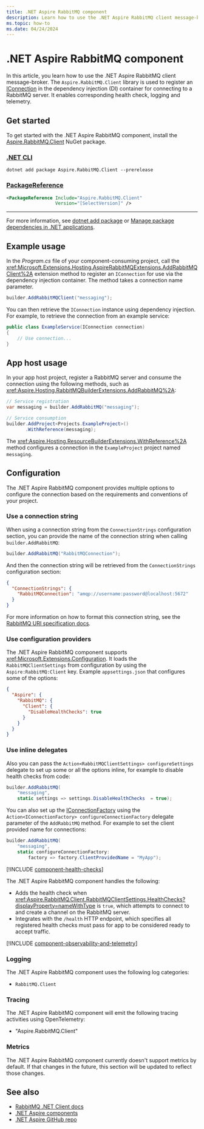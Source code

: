 ```yaml
---
title: .NET Aspire RabbitMQ component
description: Learn how to use the .NET Aspire RabbitMQ client message-broker component.
ms.topic: how-to
ms.date: 04/24/2024
---
```


# .NET Aspire RabbitMQ component

In this article, you learn how to use the .NET Aspire RabbitMQ client message-broker. The `Aspire.RabbitMQ.Client` library is used to register an [IConnection](https://rabbitmq.github.io/rabbitmq-dotnet-client/api/RabbitMQ.Client.IConnection.html) in the dependency injection (DI) container for connecting to a RabbitMQ server. It enables corresponding health check, logging and telemetry.

## Get started

To get started with the .NET Aspire RabbitMQ component, install the [Aspire.RabbitMQ.Client](https://www.nuget.org/packages/Aspire.RabbitMQ.Client) NuGet package.

### [.NET CLI](#tab/dotnet-cli)

```dotnetcli
dotnet add package Aspire.RabbitMQ.Client --prerelease
```

### [PackageReference](#tab/package-reference)

```xml
<PackageReference Include="Aspire.RabbitMQ.Client"
                  Version="[SelectVersion]" />
```

---

For more information, see [dotnet add package](/dotnet/core/tools/dotnet-add-package) or [Manage package dependencies in .NET applications](/dotnet/core/tools/dependencies).

## Example usage

In the _Program.cs_ file of your component-consuming project, call the <xref:Microsoft.Extensions.Hosting.AspireRabbitMQExtensions.AddRabbitMQClient%2A> extension method to register an `IConnection` for use via the dependency injection container. The method takes a connection name parameter.

```csharp
builder.AddRabbitMQClient("messaging");
```

You can then retrieve the `IConnection` instance using dependency injection. For example, to retrieve the connection from an example service:

```csharp
public class ExampleService(IConnection connection)
{
    // Use connection...
}
```

## App host usage

In your app host project, register a RabbitMQ server and consume the connection using the following methods, such as <xref:Aspire.Hosting.RabbitMQBuilderExtensions.AddRabbitMQ%2A>:

```csharp
// Service registration
var messaging = builder.AddRabbitMQ("messaging");

// Service consumption
builder.AddProject<Projects.ExampleProject>()
       .WithReference(messaging);
```

The <xref:Aspire.Hosting.ResourceBuilderExtensions.WithReference%2A> method configures a connection in the `ExampleProject` project named `messaging`.

## Configuration

The .NET Aspire RabbitMQ component provides multiple options to configure the connection based on the requirements and conventions of your project.

### Use a connection string

When using a connection string from the `ConnectionStrings` configuration section, you can provide the name of the connection string when calling `builder.AddRabbitMQ`:

```csharp
builder.AddRabbitMQ("RabbitMQConnection");
```

And then the connection string will be retrieved from the `ConnectionStrings` configuration section:

```json
{
  "ConnectionStrings": {
    "RabbitMQConnection": "amqp://username:password@localhost:5672"
  }
}
```

For more information on how to format this connection string, see the [RabbitMQ URI specification docs](https://www.rabbitmq.com/uri-spec.html).

### Use configuration providers

The .NET Aspire RabbitMQ component supports <xref:Microsoft.Extensions.Configuration>. It loads the `RabbitMQClientSettings` from configuration by using the `Aspire:RabbitMQ:Client` key. Example `appsettings.json` that configures some of the options:

```json
{
  "Aspire": {
    "RabbitMQ": {
      "Client": {
        "DisableHealthChecks": true
      }
    }
  }
}
```

### Use inline delegates

Also you can pass the `Action<RabbitMQClientSettings> configureSettings` delegate to set up some or all the options inline, for example to disable health checks from code:

```csharp
builder.AddRabbitMQ(
    "messaging",
    static settings => settings.DisableHealthChecks  = true);
```

You can also set up the [IConnectionFactory](https://rabbitmq.github.io/rabbitmq-dotnet-client/api/RabbitMQ.Client.IConnectionFactory.html) using the `Action<IConnectionFactory> configureConnectionFactory` delegate parameter of the `AddRabbitMQ` method. For example to set the client provided name for connections:

```csharp
builder.AddRabbitMQ(
    "messaging",
    static configureConnectionFactory:
        factory => factory.ClientProvidedName = "MyApp");
```

[!INCLUDE [component-health-checks](../includes/component-health-checks.md)]

The .NET Aspire RabbitMQ component handles the following:

- Adds the health check when <xref:Aspire.RabbitMQ.Client.RabbitMQClientSettings.HealthChecks?displayProperty=nameWithType> is `true`, which attempts to connect to and create a channel on the RabbitMQ server.
- Integrates with the `/health` HTTP endpoint, which specifies all registered health checks must pass for app to be considered ready to accept traffic.

[!INCLUDE [component-observability-and-telemetry](../includes/component-observability-and-telemetry.md)]

### Logging

The .NET Aspire RabbitMQ component uses the following log categories:

- `RabbitMQ.Client`

### Tracing

The .NET Aspire RabbitMQ component will emit the following tracing activities using OpenTelemetry:

- "Aspire.RabbitMQ.Client"

### Metrics

The .NET Aspire RabbitMQ component currently doesn't support metrics by default. If that changes in the future, this section will be updated to reflect those changes.

## See also

- [RabbitMQ .NET Client docs](https://rabbitmq.github.io/rabbitmq-dotnet-client)
- [.NET Aspire components](../fundamentals/components-overview.md)
- [.NET Aspire GitHub repo](https://github.com/dotnet/aspire)
